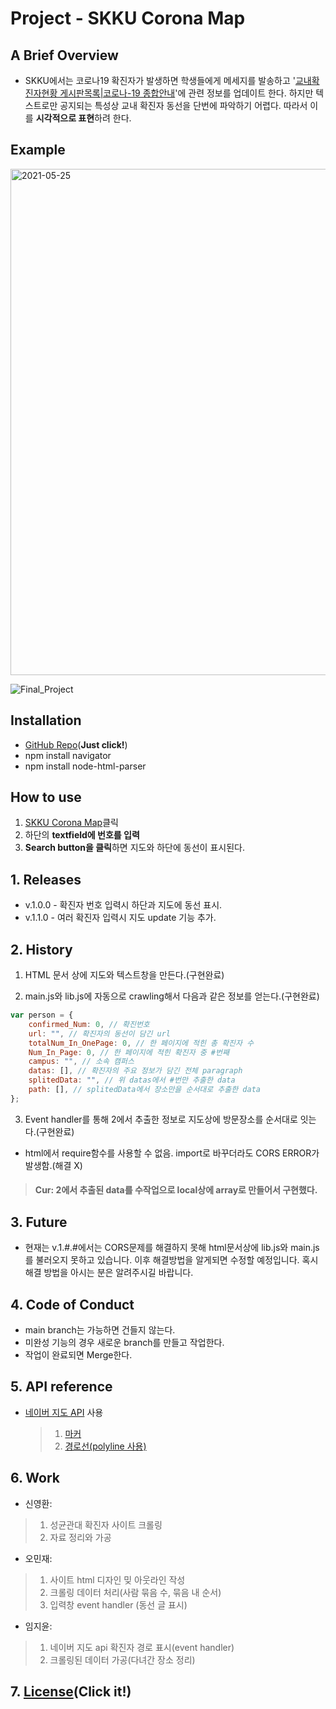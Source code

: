 # Project - SKKU Corona Map

## A Brief Overview

-   SKKU에서는 코로나19 확진자가 발생하면 학생들에게 메세지를 발송하고 '[교내확진자현황 게시판목록|코로나-19 종합안내](https://skb.skku.edu/haksaeng/status.do)'에 관련 정보를 업데이트 한다. 하지만 텍스트로만 공지되는 특성상 교내 확진자 동선을 단번에 파악하기 어렵다. 따라서 이를 **시각적으로 표현**하려 한다.

## Example

<img width="810" alt="2021-05-25" src="https://user-images.githubusercontent.com/80454079/119442329-976ed580-bd62-11eb-8547-8ad804998e85.png">

![Final_Project](https://user-images.githubusercontent.com/80454079/119444378-19acc900-bd66-11eb-8b32-75a294048f46.gif)

## Installation

-   [GitHub Repo](https://github.com/JiyunIm00/ossp_final_project)(**Just click!**)
-   npm install navigator
-   npm install node-html-parser

## How to use

1. [SKKU Corona Map](https://jiyunim00.github.io/ossp_final_project/)클릭
2. 하단의 **textfield에 번호를 입력**
3. **Search button을 클릭**하면 지도와 하단에 동선이 표시된다.

## 1. Releases

-   v.1.0.0 - 확진자 번호 입력시 하단과 지도에 동선 표시.
-   v.1.1.0 - 여러 확진자 입력시 지도 update 기능 추가.

## 2. History

1. HTML 문서 상에 지도와 텍스트창을 만든다.(구현완료)

2. main.js와 lib.js에 자동으로 crawling해서 다음과 같은 정보를 얻는다.(구현완료)

```js
var person = {
    confirmed_Num: 0, // 확진번호
    url: "", // 확진자의 동선이 담긴 url
    totalNum_In_OnePage: 0, // 한 페이지에 적힌 총 확진자 수
    Num_In_Page: 0, // 한 페이지에 적힌 확진자 중 #번째
    campus: "", // 소속 캠퍼스
    datas: [], // 확진자의 주요 정보가 담긴 전체 paragraph
    splitedData: "", // 위 datas에서 #번만 추출한 data
    path: [], // splitedData에서 장소만을 순서대로 추출한 data
};
```

3. Event handler를 통해 2에서 추출한 정보로 지도상에 방문장소를 순서대로 잇는다.(구현완료)

-   html에서 require함수를 사용할 수 없음. import로 바꾸더라도 CORS ERROR가 발생함.(해결 X)

> #### Cur: 2에서 추출된 data를 수작업으로 local상에 array로 만들어서 구현했다.

## 3. Future

-   현재는 v.1.#.#에서는 CORS문제를 해결하지 못해 html문서상에 lib.js와 main.js를 불러오지 못하고 있습니다. 이후 해결방법을 알게되면 수정할 예정입니다. 혹시 해결 방법을 아시는 분은 알려주시길 바랍니다.

## 4. Code of Conduct

-   main branch는 가능하면 건들지 않는다.
-   미완성 기능의 경우 새로운 branch를 만들고 작업한다.
-   작업이 완료되면 Merge한다.

## 5. API reference

-   [네이버 지도 API](https://navermaps.github.io/maps.js/docs/tutorial-2-Getting-Started.html) 사용
    > 1. [마커](https://navermaps.github.io/maps.js/docs/naver.maps.Marker.html)
    > 2. [경로선(polyline 사용)](https://navermaps.github.io/maps.js/docs/naver.maps.Polyline.html)

## 6. Work

-   신영환:

> 1. 성균관대 확진자 사이트 크롤링
> 2. 자료 정리와 가공

-   오민재:

> 1. 사이트 html 디자인 밎 아웃라인 작성
> 2. 크롤링 데이터 처리(사람 묶음 수, 묶음 내 순서)
> 3. 입력창 event handler (동선 글 표시)

-   임지윤:

> 1.  네이버 지도 api 확진자 경로 표시(event handler)
> 2.  크롤링된 데이터 가공(다녀간 장소 정리)

## 7. [License](https://github.com/JiyunIm00/ossp_final_project/blob/main/LICENSE)(Click it!)
